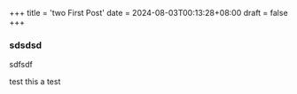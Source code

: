 +++
title = 'two First Post'
date = 2024-08-03T00:13:28+08:00
draft = false
+++
### sdsdsd

sdfsdf

test this a test


